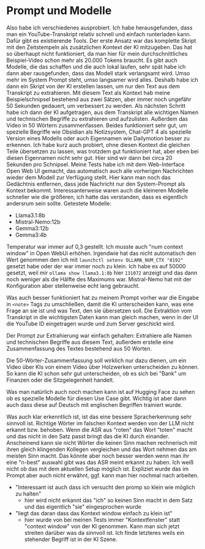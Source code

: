 # Prompt und Modelle

Also habe ich verschiedenes ausprobiert. Ich habe herausgefunden, dass man ein YouTube-Transkript relativ schnell und einfach runterladen kann. Dafür gibt es existierende Tools. Der erste Ansatz war das komplette Skript mit den Zeitstempeln als zusätzlichen Kontext der KI mitzugeben. Das hat so überhaupt nicht funktioniert, da man hier für mein durchschnittliches Beispiel-Video schon mehr als 20.000 Tokens braucht. Es gibt auch Modelle, die das schaffen und die auch lokal laufen, sehr spät habe ich dann aber rausgefunden, dass das Modell stark verlangsamt wird. Umso mehr im System Prompt steht, umso langsamer wird alles. Deshalb habe ich dann ein Skript von der KI erstellen lassen, um nur den Text aus dem Transkript zu extrahieren. Mit diesem Text als Kontext hab meine Beispielschnipsel bestehend aus zwei Sätzen, aber immer noch ungefähr 50 Sekunden gedauert, um verbessert zu werden. Als nächsten Schritt habe ich dann der KI aufgetragen, aus dem Transkript alle wichtigen Namen und technischen Begriffe zu extrahieren und aufzulisten. Außerdem das Video in 50 Wörtern zusammenfassen. Beides funktioniert sehr gut, um spezielle Begriffe wie Obsidian als Notizsystem, Chat-GPT 4 als spezielle Version eines Modells oder auch Eigennamen wie Dailymotion besser zu erkennen. Ich habe kurz auch probiert, ohne diesen Kontext die gleichen Teile übersetzen zu lassen, was trotzdem gut funktioniert hat, aber eben bei diesen Eigennamen nicht sehr gut. Hier sind wir dann bei circa 20 Sekunden pro Schnipsel. Meine Tests habe ich mit dem Web-Interface Open Web UI gemacht, das automatisch auch alle vorherigen Nachrichten wieder dem Modell zur Verfügung stellt. Hier kann man noch das Gedächtnis entfernen, dass jede Nachricht nur den System-Prompt als Kontext bekommt. Interessanterweise waren auch die kleineren Modelle schneller wie die größeren, ich hatte das verstanden, dass es eigentlich andersrum sein sollte. Getestete Modelle:

* Llama3.1:8b
* Mistral-Nemo:12b
* Gemma3:12b
* Gemma3:4b

Temperatur war immer auf 0,3 gestellt. Ich musste auch "num context window" in Open WebUi erhöhen. Irgendwie hat das nicht automatisch den Wert genommen den ich mit `launchctl setenv OLLAMA_NUM_CTX "8192"` gesetzt habe oder der war immer noch zu klein. Ich habe es auf 50000 gesetzt, weil mir `ollama show llama3.1:8b` hier `131072` anzeigt und das dann noch weniger als die Hälfte des Maximums war. Mistral-Nemo hat mit der Konfiguration aber stellenweise echt lang gebraucht.

Was auch besser funktioniert hat zu meinem Prompt vorher war die Eingabe in `<note>` Tags zu umschließen, damit die KI unterscheiden kann, was eine Frage an sie ist und was Text, den sie übersetzen soll. Die Extraktion vom Transkript in die wichtigsten Daten kann man gleich machen, wenn in der UI die YouTube ID eingetragen wurde und zum Server geschickt wird.

Der Prompt zur Extrahierung war einfach gehalten:
Extrahiere alle Namen und technischen Begriffe aus diesem Text, außerdem erstelle eine Zusammenfassung des Textes bestehend aus 50 Worten.

Die 50-Wörter-Zusammenfassung soll wirklich nur dazu dienen, um ein Video über KIs von einem Video über Holzwerken unterscheiden zu können. So kann die KI schon sehr gut unterscheiden, ob es sich bei "Bank" um Finanzen oder die Sitzgelegenheit handelt.

Was man natürlich auch noch machen kann ist auf Hugging Face zu sehen ob es spezielle Modelle für diesen Use Case gibt. Wichtig ist aber dann auch dass diese auf Deutsch mit englischen Begriffen trainiert wurde.

Was auch klar erkenntlich ist, ist das eine bessere Spracherkennung sehr sinnvoll ist. Richtige Wörter im falschen Kontext werden von der LLM nicht erkannt bzw. behoben. Wenn die ASR aus "roten" das Wort "toten" macht und das nicht in den Satz passt bringt das die KI durch einander. Anscheinend kann sie nicht Wörter die keinen Sinn machen rechnerisch mit ihren gleich klingenden Kollegen vergleichen und das Wort nehmen das am meisten Sinn macht. Das könnte aber noch besser werden wenn man ihr eine "n-best" auswahl gibt was das ASR meint erkannt zu haben. Ich weiß nicht ob das mit dem aktuellen Setup möglich ist. Expliziet wurde das im Prompt aber auch nicht erwähnt, ggf. kann man hier nochmal nach arbeiten.

* "Interessant ist auch dass ich versucht den promp so klein wie möglich zu halten"
    * hier wird nicht erkannt das "ich" so keinen Sinn macht in dem Satz und das eigentlich "sie" eingesprochen wurde
* "liegt das daran dass das Kontext window einfach zu klein ist"
    * hier wurde von bei meinen Tests immer "Kontextfenster" statt "context window" von der KI genommen. Kann man sich jetzt streiten darüber was da sinnvoll ist. Ich finde letzteres weils ein stehender Begriff ist in der KI Szene.
